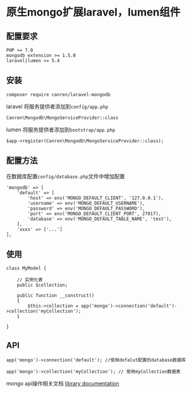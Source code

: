# 原生mongo扩展laravel，lumen组件


## 配置要求
```
PHP >= 7.0
mongodb extension >= 1.5.0
laravel|lumen >= 5.4
```

## 安装
```
composer require canren/laravel-mongodb
```
laravel 将服务提供者添加到`config/app.php`
```
Canren\Mongodb\MongoServiceProvider::class
```
lumen 将服务提供者添加到`bootstrap/app.php`
```
$app->register(Canren\Mongodb\MongoServiceProvider::class);
```

## 配置方法
在数据库配置`config/database.php`文件中增加配置
```
'mongodb' => [
    'default' => [
        'host' => env('MONGO_DEFAULT_CLIENT', '127.0.0.1'),
        'username' => env('MONGO_DEFAULT_USERNAME'),
        'password' => env('MONGO_DEFAULT_PASSWORD'),
        'port' => env('MONGO_DEFAULT_CLIENT_PORT', 27017),
        'database' => env('MONGO_DEFAULT_TABLE_NAME', 'test'),
    ],
    'xxxx' => ['...']
],
```

## 使用
```
class MyModel {

	// 实例化表
	public $collection;

    public function __construct()
    {
        $this->collection = app('mongo')->connection('default')->collection('myCollection');
    }

}
```

## API
```
app('mongo')->connection('default'); //使用defalut配置的database数据库

app('mongo')->collection('myCollection'); // 使用myCollection数据表

```

mongo api操作相关文档 [library documentation](%5Bdocument%5D%28https://docs.mongodb.com/php-library/current/tutorial/install-php-library/%29)

